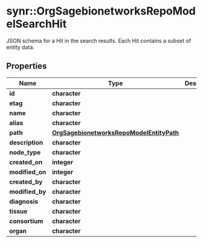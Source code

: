 # synr::OrgSagebionetworksRepoModelSearchHit

JSON schema for a Hit in the search results.  Each Hit contains a subset of entity data.

## Properties
Name | Type | Description | Notes
------------ | ------------- | ------------- | -------------
**id** | **character** |  | [optional] 
**etag** | **character** |  | [optional] 
**name** | **character** |  | [optional] 
**alias** | **character** |  | [optional] 
**path** | [**OrgSagebionetworksRepoModelEntityPath**](org.sagebionetworks.repo.model.EntityPath.md) |  | [optional] 
**description** | **character** |  | [optional] 
**node_type** | **character** |  | [optional] 
**created_on** | **integer** |  | [optional] 
**modified_on** | **integer** |  | [optional] 
**created_by** | **character** |  | [optional] 
**modified_by** | **character** |  | [optional] 
**diagnosis** | **character** |  | [optional] 
**tissue** | **character** |  | [optional] 
**consortium** | **character** |  | [optional] 
**organ** | **character** |  | [optional] 


